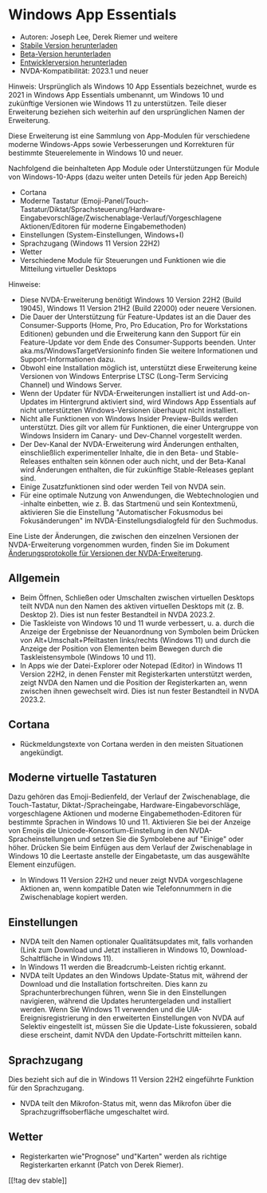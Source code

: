 # Windows App Essentials #

* Autoren: Joseph Lee, Derek Riemer und weitere
* [Stabile Version herunterladen][1]
* [Beta-Version herunterladen][2]
* [Entwicklerversion herunterladen][3]
* NVDA-Kompatibilität: 2023.1 und neuer

Hinweis: Ursprünglich als Windows 10 App Essentials bezeichnet, wurde es
2021 in Windows App Essentials umbenannt, um Windows 10 und zukünftige
Versionen wie Windows 11 zu unterstützen. Teile dieser Erweiterung beziehen
sich weiterhin auf den ursprünglichen Namen der Erweiterung.

Diese Erweiterung ist eine Sammlung von App-Modulen für verschiedene moderne
Windows-Apps sowie Verbesserungen und Korrekturen für bestimmte
Steuerelemente in Windows 10 und neuer.

Nachfolgend die beinhalteten App Module oder Unterstützungen für Module von
Windows-10-Apps (dazu weiter unten Deteils für jeden App Bereich)

* Cortana
* Moderne Tastatur
  (Emoji-Panel/Touch-Tastatur/Diktat/Sprachsteuerung/Hardware-Eingabevorschläge/Zwischenablage-Verlauf/Vorgeschlagene
  Aktionen/Editoren für moderne Eingabemethoden)
* Einstellungen (System-Einstellungen, Windows+I)
* Sprachzugang (Windows 11 Version 22H2)
* Wetter
* Verschiedene Module für Steuerungen und Funktionen wie die Mitteilung
  virtueller Desktops

Hinweise:

* Diese NVDA-Erweiterung benötigt Windows 10 Version 22H2 (Build 19045),
  Windows 11 Version 21H2 (Build 22000) oder neuere Versionen.
* Die Dauer der Unterstützung für Feature-Updates ist an die Dauer des
  Consumer-Supports (Home, Pro, Pro Education, Pro for Workstations
  Editionen) gebunden und die Erweiterung kann den Support für ein
  Feature-Update vor dem Ende des Consumer-Supports beenden. Unter
  aka.ms/WindowsTargetVersioninfo finden Sie weitere Informationen und
  Support-Informationen dazu.
* Obwohl eine Installation möglich ist, unterstützt diese Erweiterung keine
  Versionen von Windows Enterprise LTSC (Long-Term Servicing Channel) und
  Windows Server.
* Wenn der Updater für NVDA-Erweiterungen installiert ist und Add-on-Updates
  im Hintergrund aktiviert sind, wird Windows App Essentials auf nicht
  unterstützten Windows-Versionen überhaupt nicht installiert.
* Nicht alle Funktionen von Windows Insider Preview-Builds werden
  unterstützt. Dies gilt vor allem für Funktionen, die einer Untergruppe von
  Windows Insidern im Canary- und Dev-Channel vorgestellt werden.
* Der Dev-Kanal der NVDA-Erweiterung wird Änderungen enthalten,
  einschließlich experimenteller Inhalte, die in den Beta- und
  Stable-Releases enthalten sein können oder auch nicht, und der Beta-Kanal
  wird Änderungen enthalten, die für zukünftige Stable-Releases geplant
  sind.
* Einige Zusatzfunktionen sind oder werden Teil von NVDA sein.
* Für eine optimale Nutzung von Anwendungen, die Webtechnologien und
  -inhalte einbetten, wie z. B. das Startmenü und sein Kontextmenü,
  aktivieren Sie die Einstellung "Automatischer Fokusmodus bei
  Fokusänderungen" im NVDA-Einstellungsdialogfeld für den Suchmodus.

Eine Liste der Änderungen, die zwischen den einzelnen Versionen der
NVDA-Erweiterung vorgenommen wurden, finden Sie im Dokument
[Änderungsprotokolle für Versionen der NVDA-Erweiterung][4].

## Allgemein

* Beim Öffnen, Schließen oder Umschalten zwischen virtuellen Desktops teilt
  NVDA nun den Namen des aktiven virtuellen Desktops mit (z. B. Desktop
  2). Dies ist nun fester Bestandteil in NVDA 2023.2.
* Die Taskleiste von Windows 10 und 11 wurde verbessert, u. a. durch die
  Anzeige der Ergebnisse der Neuanordnung von Symbolen beim Drücken von
  Alt+Umschalt+Pfeiltasten links/rechts (Windows 11) und durch die Anzeige
  der Position von Elementen beim Bewegen durch die Taskleistensymbole
  (Windows 10 und 11).
* In Apps wie der Datei-Explorer oder Notepad (Editor) in Windows 11 Version
  22H2, in denen Fenster mit Registerkarten unterstützt werden, zeigt NVDA
  den Namen und die Position der Registerkarten an, wenn zwischen ihnen
  gewechselt wird. Dies ist nun fester Bestandteil in NVDA 2023.2.

## Cortana

* Rückmeldungstexte von Cortana werden in den meisten Situationen
  angekündigt.

## Moderne virtuelle Tastaturen

Dazu gehören das Emoji-Bedienfeld, der Verlauf der Zwischenablage, die
Touch-Tastatur, Diktat-/Spracheingabe, Hardware-Eingabevorschläge,
vorgeschlagene Aktionen und moderne Eingabemethoden-Editoren für bestimmte
Sprachen in Windows 10 und 11. Aktivieren Sie bei der Anzeige von Emojis die
Unicode-Konsortium-Einstellung in den NVDA-Spracheinstellungen und setzen
Sie die Symbolebene auf "Einige" oder höher. Drücken Sie beim Einfügen aus
dem Verlauf der Zwischenablage in Windows 10 die Leertaste anstelle der
Eingabetaste, um das ausgewählte Element einzufügen.

* In Windows 11 Version 22H2 und neuer zeigt NVDA vorgeschlagene Aktionen
  an, wenn kompatible Daten wie Telefonnummern in die Zwischenablage kopiert
  werden.

## Einstellungen

* NVDA teilt den Namen optionaler Qualitätsupdates mit, falls vorhanden
  (Link zum Download und Jetzt installieren in Windows 10,
  Download-Schaltfläche in Windows 11).
* In Windows 11 werden die Breadcrumb-Leisten richtig erkannt.
* NVDA teilt Updates an den Windows Update-Status mit, während der Download
  und die Installation fortschreiten. Dies kann zu Sprachunterbrechungen
  führen, wenn Sie in den Einstellungen navigieren, während die Updates
  heruntergeladen und installiert werden. Wenn Sie Windows 11 verwenden und
  die UIA-Ereignisregistrierung in den erweiterten Einstellungen von NVDA
  auf Selektiv eingestellt ist, müssen Sie die Update-Liste fokussieren,
  sobald diese erscheint, damit NVDA den Update-Fortschritt mitteilen kann.

## Sprachzugang

Dies bezieht sich auf die in Windows 11 Version 22H2 eingeführte Funktion
für den Sprachzugang.

* NVDA teilt den Mikrofon-Status mit, wenn das Mikrofon über die
  Sprachzugriffsoberfläche umgeschaltet wird.

## Wetter

* Registerkarten wie"Prognose" und"Karten" werden als richtige
  Registerkarten erkannt (Patch von Derek Riemer).

[[!tag dev stable]]

[1]: https://www.nvaccess.org/addonStore/legacy?file=wintenApps

[2]: https://www.nvaccess.org/addonStore/legacy?file=wintenApps-beta

[3]: https://www.nvaccess.org/addonStore/legacy?file=wintenApps-dev

[4]: https://github.com/josephsl/wintenapps/wiki/w10changelog
